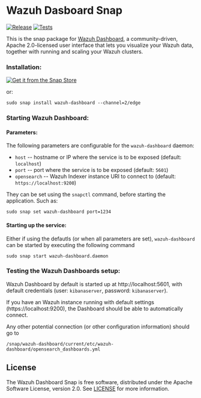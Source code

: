 # Wazuh Dasboard Snap
[![Release](https://github.com/canonical/wazuh-dashboard-snap/actions/workflows/release.yaml/badge.svg)](https://github.com/canonical/wazuh-dashboard-snap/actions/workflows/release.yaml)
[![Tests](https://github.com/canonical/wazuh-dashboard-snap/actions/workflows/ci.yaml/badge.svg)](https://github.com/canonical/wazuh-dashboard-snap/actions/workflows/ci.yaml)


[//]: # (<h1 align="center">)
[//]: # (  <a href="https://wazuh.com//">)
[//]: # (    <img src="https://wazuh.com/uploads/2022/05/WAZUH.png" alt="Wazuh" />)
[//]: # (  </a>)
[//]: # (  <br />)
[//]: # (</h1>)

This is the snap package for [Wazuh Dashboard](https://documentation.wazuh.com/current/getting-started/components/wazuh-dashboard.html/), a
community-driven, Apache 2.0-licensed user interface that lets you visualize your Wazuh data, together
with running and scaling your Wazuh clusters.



### Installation:
[![Get it from the Snap Store](https://snapcraft.io/static/images/badges/en/snap-store-black.svg)](https://snapcraft.io/wazuh-dashboard)

or:
```
sudo snap install wazuh-dashboard --channel=2/edge
```

### Starting Wazuh Dashboard:

#### Parameters:

The following parameters are configurable for the `wazuh-dashboard` daemon:

 - `host` -- hostname or IP where the service is to be exposed (default: `localhost`)
 - `port` -- port where the service is to be exposed (default: `5601`)
 - `opensearch` -- Wazuh Indexer instance URI to connect to (default: `https://localhost:9200`)

They can be set using the `snapctl` command, before starting the application. Such as:
```
sudo snap set wazuh-dashboard port=1234
```

#### Starting up the service:

Either if using the defautls (or when all parameters are set), `wazuh-dashboard` can be started
by executing the following command
```
sudo snap start wazuh-dashboard.daemon
```

### Testing the Wazuh Dashboards setup:

Wazuh Dashboard by default is started up at http://localhost:5601, with default credentials
(user: `kibanaserver`, password: `kibanaserver`).

If you have an Wazuh instance running with default settings (https://localhost:9200), the Dashboard
should be able to automatically connect.

Any other potential connection (or other configuration information) should go to

```
/snap/wazuh-dashboard/current/etc/wazuh-dashboard/opensearch_dashboards.yml
```

## License
The Wazuh Dashboard Snap is free software, distributed under the Apache
Software License, version 2.0. See
[LICENSE](https://github.com/canonical/wazuh-dashboard-snap/blob/main/licenses/LICENSE-snap)
for more information.
